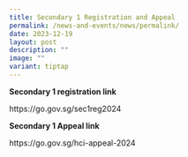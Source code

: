 ```yaml
---
title: Secondary 1 Registration and Appeal
permalink: /news-and-events/news/permalink/
date: 2023-12-19
layout: post
description: ""
image: ""
variant: tiptap
---
```

<p><strong>Secondary 1 registration link</strong></p><p><a rel="noopener noreferrer nofollow" target="_blank">https://go.gov.sg/sec1reg2024</a></p><p></p><p><strong>Secondary 1 Appeal link</strong></p><p><a rel="noopener noreferrer nofollow" target="_blank">https://go.gov.sg/hci-appeal-2024</a></p>